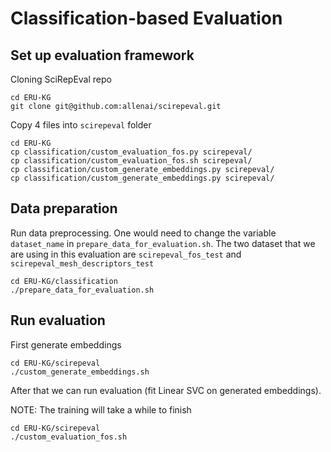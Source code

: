 # Classification-based Evaluation


## Set up evaluation framework
Cloning SciRepEval repo

```
cd ERU-KG
git clone git@github.com:allenai/scirepeval.git
```

Copy 4 files into `scirepeval` folder
```
cd ERU-KG
cp classification/custom_evaluation_fos.py scirepeval/
cp classification/custom_evaluation_fos.sh scirepeval/
cp classification/custom_generate_embeddings.py scirepeval/
cp classification/custom_generate_embeddings.py scirepeval/
```



## Data preparation
Run data preprocessing. One would need to change the variable `dataset_name` in `prepare_data_for_evaluation.sh`. The two dataset that we are using in this evaluation are `scirepeval_fos_test` and `scirepeval_mesh_descriptors_test`

```
cd ERU-KG/classification
./prepare_data_for_evaluation.sh
```

## Run evaluation
First generate embeddings

```
cd ERU-KG/scirepeval
./custom_generate_embeddings.sh
```

After that we can run evaluation (fit Linear SVC on generated embeddings). 

NOTE: The training will take a while to finish

```
cd ERU-KG/scirepeval
./custom_evaluation_fos.sh
```